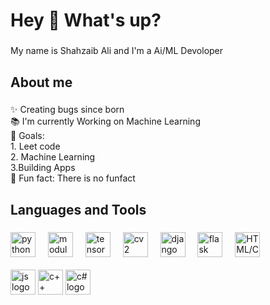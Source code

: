 

<!--
**Gamer997/Gamer997** is a ✨ _special_ ✨ repository because its `README.md` (this file) appears on your GitHub profile.

Here are some ideas to get you started:

- 🔭 I’m currently working on ...
- 🌱 I’m currently learning ...
- 👯 I’m looking to collaborate on ...
- 🤔 I’m looking for help with ...
- 💬 Ask me about ...
- 📫 How to reach me: ...
- 😄 Pronouns: ...
- ⚡ Fun fact: ...
-->
<h1 align="left">Hey 👋 What's up?</h1>

###

<p align="left">My name is Shahzaib Ali and I'm a Ai/ML Devoloper </p>

###

<h2 align="left">About me</h2>

###

<p align="left">✨ Creating bugs since born<br>📚 I'm currently Working on Machine Learning<br>🎯 Goals: <br>1. Leet code<br> 2. Machine Learning<br> 3.Building Apps <br>🎲 Fun fact: There is no funfact</p>

###

<h2 align="left">Languages and Tools</h2>

###





<div align="left">
  <img src="https://github.com/Gamer997/Gamer997/assets/98121819/2d5cf34b-8e4d-49c4-866a-e8b25ec7ddd3" height="40" alt="python logo"  />
  <img width="12" />
  <img src="https://github.com/Gamer997/Gamer997/assets/98121819/e6ea6f9e-1ec5-4c17-b6fb-d78d8d35e583" height="40" alt="modules python logo"  />
  <img width="12" />




  <img src="https://github.com/Gamer997/Gamer997/assets/98121819/47b13f73-b67c-4084-8969-6ea2ee2acd6e" height="40" alt="tensorFlow logo"  />
  <img width="12" />
  <img src="https://github.com/Gamer997/Gamer997/assets/98121819/6891f25c-0a6c-4fb5-9c2a-f7b58b838b0e" height="40" alt="cv2"  />
  <img width="12" />



  <img src="https://github.com/Gamer997/Gamer997/assets/98121819/225f0cb9-d6ed-4f50-aa1a-b455dfb37a76" height="40" alt="django logo"  />
  <img width="12" />
  <img src="https://github.com/Gamer997/Gamer997/assets/98121819/a8aa8efb-0103-45af-8cbb-554add79bb14" height="40" alt="flask logo"  />
  <img width="12" />

  <img src="https://github.com/Gamer997/Gamer997/assets/98121819/4574e09f-8b50-4d8a-ba69-028851ff5aed" height="40" alt="HTML/CSS logo"  />
</div>
<br>



  <img src="https://github.com/Gamer997/Gamer997/assets/98121819/2f79dd7e-b300-4659-be7b-862e7d7923c8" height="40" alt="js logo"  />
</div>
  <img src="https://github.com/Gamer997/Gamer997/assets/98121819/33a661a0-5ba5-4c21-b37b-451b97ee6f53" height="40" alt="c++ logo"  />
</div>

  <img src="https://github.com/Gamer997/Gamer997/assets/98121819/7a341d53-5123-4c0d-8ef0-11ef13c8caed" height="40" alt="c# logo"  />
</div>
